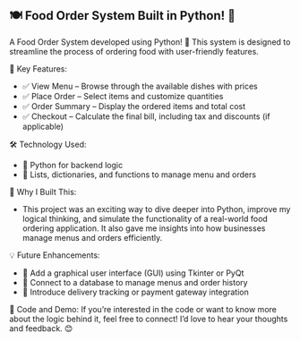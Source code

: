 ## 🍽️ Food Order System Built in Python! 🚀

A Food Order System developed using Python! 🐍 This system is designed to streamline the process of ordering food with user-friendly features.

🔑 Key Features:
- ✅ View Menu – Browse through the available dishes with prices
- ✅ Place Order – Select items and customize quantities
- ✅ Order Summary – Display the ordered items and total cost
- ✅ Checkout – Calculate the final bill, including tax and discounts (if applicable)

🛠️ Technology Used:
- 🔹 Python for backend logic
- 🔹 Lists, dictionaries, and functions to manage menu and orders

🌟 Why I Built This:
- This project was an exciting way to dive deeper into Python, improve my logical thinking, and simulate the functionality of a real-world food ordering application. It also gave me insights into how businesses manage menus and orders efficiently.

💡 Future Enhancements:
-  🔹 Add a graphical user interface (GUI) using Tkinter or PyQt
-  🔹 Connect to a database to manage menus and order history
-  🔹 Introduce delivery tracking or payment gateway integration

📂 Code and Demo:
If you’re interested in the code or want to know more about the logic behind it, feel free to connect! I’d love to hear your thoughts and feedback. 😊

